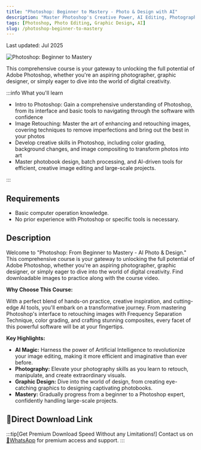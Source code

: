 ```yaml
---
title: "Photoshop: Beginner to Mastery - Photo & Design with AI"
description: "Master Photoshop's Creative Power, AI Editing, Photography, & Design"
tags: [Photoshop, Photo Editing, Graphic Design, AI]
slug: /photoshop-beginner-to-mastery
---
```


Last updated: Jul 2025

![Photoshop: Beginner to Mastery](https://img-c.udemycdn.com/course/750x422/5536990_0ffb_4.jpg)

This comprehensive course is your gateway to unlocking the full potential of Adobe Photoshop, whether you're an aspiring photographer, graphic designer, or simply eager to dive into the world of digital creativity.

:::info What you'll learn

-   Intro to Photoshop: Gain a comprehensive understanding of Photoshop, from its interface and basic tools to navigating through the software with confidence
-   Image Retouching: Master the art of enhancing and retouching images, covering techniques to remove imperfections and bring out the best in your photos
-   Develop creative skills in Photoshop, including color grading, background changes, and image compositing to transform photos into art
-   Master photobook design, batch processing, and AI-driven tools for efficient, creative image editing and large-scale projects.

:::

## Requirements

-   Basic computer operation knowledge.
-   No prior experience with Photoshop or specific tools is necessary.

## Description

Welcome to "Photoshop: From Beginner to Mastery - AI Photo & Design." This comprehensive course is your gateway to unlocking the full potential of Adobe Photoshop, whether you're an aspiring photographer, graphic designer, or simply eager to dive into the world of digital creativity. Find downloadable images to practice along with the course video.

**Why Choose This Course:**

With a perfect blend of hands-on practice, creative inspiration, and cutting-edge AI tools, you'll embark on a transformative journey. From mastering Photoshop's interface to retouching images with Frequency Separation Technique, color grading, and crafting stunning composites, every facet of this powerful software will be at your fingertips.

**Key Highlights:**

-   **AI Magic:** Harness the power of Artificial Intelligence to revolutionize your image editing, making it more efficient and imaginative than ever before.
-   **Photography:** Elevate your photography skills as you learn to retouch, manipulate, and create extraordinary visuals.
-   **Graphic Design:** Dive into the world of design, from creating eye-catching graphics to designing captivating photobooks.
-   **Mastery:** Gradually progress from a beginner to a Photoshop expert, confidently handling large-scale projects.

## 🚀Direct Download Link
:::tip[Get Premium Download Speed Without any Limitations!]
Contact us on [💬WhatsApp](https://wa.me/+8613237610083) for premium  access and support.
:::

